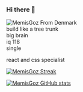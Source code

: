 ### Hi there 👋
<img src="https://komarev.com/ghpvc/?username=MemisGoz&label=Profile%20views&color=0e75b6&style=flat" alt="MemisGoz" />
From Denmark <br>
build like a tree trunk<br>
big brain<br>
iq 118<br>
single<br>

react and css specialist


[![MemisGoz Streak](https://github-readme-streak-stats.herokuapp.com/?user=MemisGoz&theme=dark-smoky&fire=FFAB4C)](https://git.io/streak-stats)


[![MemisGoz GitHub stats](https://github-readme-stats.vercel.app/api?username=MemisGoz&theme=radical)](https://github.com/anuraghazra/github-readme-stats)


